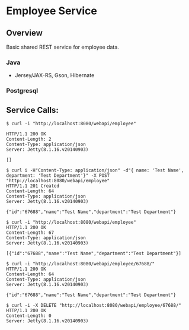 Employee Service
================

Overview
--------

Basic shared REST service for employee data.

### Java
* Jersey/JAX-RS, Gson, Hibernate
### Postgresql

Service Calls:
--------------

```
$ curl -i "http://localhost:8080/webapi/employee"

HTTP/1.1 200 OK
Content-Length: 2
Content-Type: application/json
Server: Jetty(8.1.16.v20140903)

[]

$ curl i -H"Content-Type: application/json" -d"{ name: 'Test Name', department: 'Test Department'}" -X POST "http://localhost:8080/webapi/employee"
HTTP/1.1 201 Created
Content-Length: 64
Content-Type: application/json
Server: Jetty(8.1.16.v20140903)

{"id":"67688","name":"Test Name","department":"Test Department"}

$ curl -i "http://localhost:8080/webapi/employee"
HTTP/1.1 200 OK
Content-Length: 67
Content-Type: application/json
Server: Jetty(8.1.16.v20140903)

[{"id":"67688","name":"Test Name","department":"Test Department"}]

$ curl -i "http://localhost:8080/webapi/employee/67688/"
HTTP/1.1 200 OK
Content-Length: 64
Content-Type: application/json
Server: Jetty(8.1.16.v20140903)

{"id":"67688","name":"Test Name","department":"Test Department"}

$ curl -i -X DELETE "http://localhost:8080/webapi/employee/67688/"
HTTP/1.1 200 OK
Content-Length: 0
Server: Jetty(8.1.16.v20140903)
```
